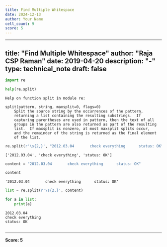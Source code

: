 ```yaml
---
title: Find Multiple Whitespace
date: 2024-12-13
author: Your Name
cell_count: 9
score: 5
---
```


---
title: "Find Multiple Whitespace"
author: "Raja CSP Raman"
date: 2019-04-20
description: "-"
type: technical_note
draft: false
---

```python
import re
```


```python
help(re.split)
```

    Help on function split in module re:
    
    split(pattern, string, maxsplit=0, flags=0)
        Split the source string by the occurrences of the pattern,
        returning a list containing the resulting substrings.  If
        capturing parentheses are used in pattern, then the text of all
        groups in the pattern are also returned as part of the resulting
        list.  If maxsplit is nonzero, at most maxsplit splits occur,
        and the remainder of the string is returned as the final element
        of the list.
    



```python
re.split(r'\s{2,}', "2012.03.04       check everything      status: OK")
```




    ['2012.03.04', 'check everything', 'status: OK']




```python
content = "2012.03.04       check everything      status: OK"
```


```python
content
```




    '2012.03.04       check everything      status: OK'




```python
list = re.split(r'\s{2,}', content)
```


```python
for a in list:
    print(a)
```

    2012.03.04
    check everything
    status: OK



```python

```


---
**Score: 5**